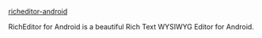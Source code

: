 [richeditor-android](https://github.com/wasabeef/richeditor-android)

RichEditor for Android is a beautiful Rich Text WYSIWYG Editor for Android.
